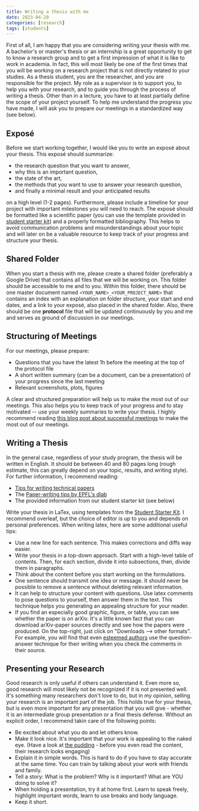 ```yaml
---
title: Writing a thesis with me
date: 2023-04-20
categories: [research]
tags: [students]
---
```


First of all, I am happy that you are considering writing your thesis with me.
A bachelor's or master's thesis or an internship is a great opportunity to get to know a research group and to get a first impression of what it is like to work in academia.
In fact, this will most likely be one of the first times that you will be working on a research project that is not directly related to your studies.
As a thesis student, you are the researcher, and you are responsible for the project.
My role as a supervisor is to support you, to help you with your research, and to guide you through the process of writing a thesis.
Other than in a lecture, you have to at least partially define the scope of your project yourself.
To help me understand the progress you have made, I will ask you to prepare our meetings in a standardized way (see below).

## Exposé
Before we start working together, I would like you to write an exposé about your thesis.
This exposé should summarize:
- the research question that you want to answer, 
- why this is an important question,
- the state of the art,
- the methods that you want to use to answer your research question,
- and finally a minimal result and your anticipated results

on a high level (1-2 pages).
Furthermore, please include a timeline for your project with important milestones you will need to reach.
The exposé should be formatted like a scientific paper (you can use the template provided in [student starter kit](https://nextcloud.in.tum.de/index.php/s/rtF7dS7Eo684ag5)) and a properly formatted bibliography.
This helps to avoid communication problems and misunderstandings about your topic and will later on be a valuable resource to keep track of your progress and structure your thesis.

## Shared Folder
When you start a thesis with me, please create a shared folder (preferably a Google Drive) that contains all files that we will be working on.
This folder should be accessible to me and to you.
Within this folder, there should be one master document named `<YOUR_NAME>_<YOUR_PROJECT_NAME>` that contains an index with an explanation on folder structure,
your start and end dates, and a link to your exposé, also placed in the shared folder.
Also, there should be one **protocol** file that will be updated continuously by you and me and serves as ground of discussion in our meetings.

## Structuring of Meetings
For our meetings, please prepare:
- Questions that you have the latest 1h before the meeting at the top of the protocol file
- A short written summary (can be a document, can be a presentation) of your progress since the last meeting
- Relevant screenshots, plots, figures

A clear and structured preparation will help us to make the most out of our meetings.
This also helps you to keep track of your progress and to stay motivated -- use your weekly summaries to write your thesis.
I highly recommend reading [this blog post about successful meetings](https://medium.com/@jurgens_24580/reflections-on-strategies-for-successful-meetings-with-undergraduate-researchers-ae22306ecd8d) to make the most out of our meetings.

## Writing a Thesis
In the general case, regardless of your study program, the thesis will be written in English.
It should be between 40 and 80 pages long (rough estimate, this can greatly depend on your topic, results, and writing style).
For further information, I recommend reading:
- [Tips for writing technical papers](https://cs.stanford.edu/people/widom/paper-writing.html)
- The [Paper-writing tips by EPFL's dlab](https://dlab.epfl.ch/onboarding/paper-writing/)
- The provided information from our student starter kit (see below)

Write your thesis in LaTex, using templates from the [Student Starter Kit](https://nextcloud.in.tum.de/index.php/s/rtF7dS7Eo684ag5).
I recommend overleaf, but the choice of editor is up to you and depends on personal preferences.
When writing latex, here are some additional useful tips:
- Use a new line for each sentence. This makes corrections and diffs way easier.
- Write your thesis in a top-down approach. Start with a high-level table of contents. Then, for each section, divide it into subsections, then, divide them in paragraphs.
- Think about the content before you start working on the formulations.
- One sentence should transmit one idea or message. It should never be possible to remove a sentence without deleting relevant information. 
- It can help to structure your content with questions. Use latex comments to pose questions to yourself, then answer them in the text. This technique helps you generating an appealing structure for your reader.
- If you find an especially good graphic, figure, or table, you can see whether the paper is on arXiv. It's a little known fact that you can download arXiv-paper sources directly and see how the papers were produced. On the top-right, just click on "Downloads --> other formats". For example, you will find that even [esteemed authors](https://arxiv.org/abs/1906.05243) use the question-answer technique for their writing when you check the comments in their source.

## Presenting your Research
Good research is only useful if others can understand it.
Even more so, good research will most likely not be recognized if it is not presented well.
It's something many researchers don't love to do, but in my opinion, selling your research is an important part of the job.
This holds true for your thesis, but is even more important for any presentation that you will give - whether it is an intermediate group presentation or a final thesis defense.
Without an explicit order, I recommend takin care of the following points:
- Be excited about what you do and let others know.
- Make it look nice. It's important that your work is appealing to the naked eye. (Have a look at [the pudding](https://pudding.cool/) - before you even read the content, their research looks engaging)
- Explain it in simple words. This is hard to do if you have to stay accurate at the same time. You can train by talking about your work with friends and family.
- Tell a story: What is the problem? Why is it important? What are YOU doing to solve it?
- When holding a presentation, try it at home first. Learn to speak freely, highlight important words, learn to use breaks and body language.
- Keep it short.
